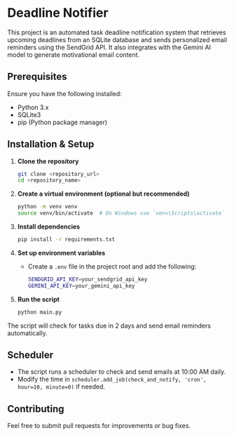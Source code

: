 # Deadline Notifier

This project is an automated task deadline notification system that retrieves upcoming deadlines from an SQLite database and sends personalized email reminders using the SendGrid API. It also integrates with the Gemini AI model to generate motivational email content.

## Prerequisites

Ensure you have the following installed:
- Python 3.x
- SQLite3
- pip (Python package manager)

## Installation & Setup

1. **Clone the repository**
   ```sh
   git clone <repository_url>
   cd <repository_name>
   ```

2. **Create a virtual environment (optional but recommended)**
   ```sh
   python -m venv venv
   source venv/bin/activate  # On Windows use `venv\Scripts\activate`
   ```

3. **Install dependencies**
   ```sh
   pip install -r requirements.txt
   ```

4. **Set up environment variables**
   - Create a `.env` file in the project root and add the following:
     ```sh
     SENDGRID_API_KEY=your_sendgrid_api_key
     GEMINI_API_KEY=your_gemini_api_key
     ```

5. **Run the script**
   ```sh
   python main.py
   ```

The script will check for tasks due in 2 days and send email reminders automatically.

## Scheduler
- The script runs a scheduler to check and send emails at 10:00 AM daily.
- Modify the time in `scheduler.add_job(check_and_notify, 'cron', hour=10, minute=0)` if needed.

## Contributing
Feel free to submit pull requests for improvements or bug fixes.

